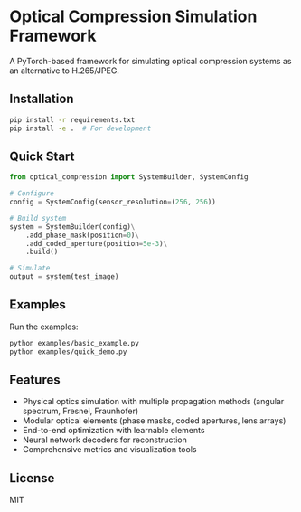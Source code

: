 # Optical Compression Simulation Framework

A PyTorch-based framework for simulating optical compression systems as an alternative to H.265/JPEG.

## Installation

```bash
pip install -r requirements.txt
pip install -e .  # For development
```

## Quick Start

```python
from optical_compression import SystemBuilder, SystemConfig

# Configure
config = SystemConfig(sensor_resolution=(256, 256))

# Build system
system = SystemBuilder(config)\
    .add_phase_mask(position=0)\
    .add_coded_aperture(position=5e-3)\
    .build()

# Simulate
output = system(test_image)
```

## Examples

Run the examples:
```bash
python examples/basic_example.py
python examples/quick_demo.py
```

## Features

- Physical optics simulation with multiple propagation methods (angular spectrum, Fresnel, Fraunhofer)
- Modular optical elements (phase masks, coded apertures, lens arrays)
- End-to-end optimization with learnable elements
- Neural network decoders for reconstruction
- Comprehensive metrics and visualization tools

## License

MIT
